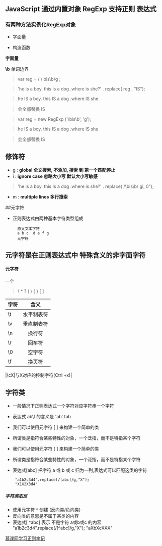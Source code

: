 

## JavaScript 通过内置对象 RegExp 支持正则 表达式 ##

### 有两种方法实例化RegExp对象 ###

* 字面量

* 构造函数

**字面量**

**\b**  单词边界

> var reg  = / \ bis\b/g ;

> 'he is a boy. this is a dog .where  is she?' . replace( reg ,  "IS"); 

> he IS a boy. this IS a dog .where IS she

> 会全部替换 IS

>  var reg = new RegExp ('\\bis\\b', 'g');

> he IS a boy. this IS a dog .where IS she

> 会全部替换 IS


## **修饰符**

* g : **global 全文搜索, 不添加, 搜索	到 第一个匹配停止** 
* i  :  **ignore case 忽略大小写 默认大小写敏感**
>'he is a boy. this Is a dog .where  is she?' . replace( /\bis\b/ gi,  0"); 

* m : **multiple lines 多行搜索**


##元字符

- 正则表达式由两种基本字符类型组成

        原义文本字符 
        a b c  d e f g 
        元字符

## 元字符是在正则表达式中	特殊含义的非字面字符 ##


#### 元字符 ####
一个
>  \ * ? ( ) { }  [ ]  

| 字符        | 含义           |
| ------------- |:-------------:| 
|  \t     | 水平制表符 | 
| \v      | 垂直制表符      |  
| \n | 换行符   |    
| \r | 回车符|
|\0  |空字符|
|\f|换页符|

|\cX|与X对应的控制字符(Ctrl +x)|

## 字符类 
- 一般情况下正则表达式一个字符对应字符串一个字符
- 表达式 ab\t 的含义是 'ab'  tab
-  我们可以使用元字符 [ ] 来构建一个简单的类
-  所谓类是指符合某些特性的对象，一个泛指，而不是特指某个字符
-  我们可以使用元字符 [ ] 来构建一个简单的类
-  所谓类是指符合某些特性的对象，一个泛指，而不是特指某个字符
-  表达式[abc] 把字符 a 或 b 或 c 归为一列,表达式可以匹配这类的字符

		"a1b2c3d4".replace(/[abc]/g,"X");
		"X1X2X3d4"


##### 字符类取反 
- 使用元字符 ^ 创建 (反向类/负向类)
- 反向类的意思是不属于某类的内容
- 表达式[ ^abc] 表示 不是字符 a或b或c 的内容
		"a1b2c3d4".replace(/[^abc]/g,"X");
		"aXbXcXXX"	





[慕课网学习正则笔记](http://www.imooc.com/video/12528/0)